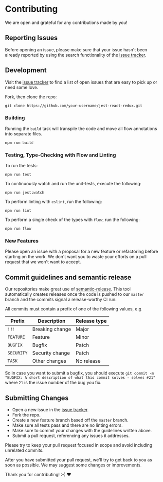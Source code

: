 # Contributing
We are open and grateful for any contributions made by you!

## Reporting Issues
Before opening an issue, please make sure that your issue hasn't been already reported by using the search functionality of the [issue tracker](https://github.com/ImmoweltGroup/jest-react-redux/issues).

## Development
Visit the [issue tracker](https://github.com/ImmoweltGroup/jest-react-redux/issues) to find a list of open issues that are easy to pick up or need some love.

Fork, then clone the repo:
```
git clone https://github.com/your-username/jest-react-redux.git
```

### Building
Running the `build` task will transpile the code and move all flow annotations into separate files.
```
npm run build
```

### Testing, Type-Checking with Flow and Linting
To run the tests:
```
npm run test
```

To continuously watch and run the unit-tests, execute the following:
```
npm run jest:watch
```

To perform linting with `eslint`, run the following:
```
npm run lint
```

To perform a single check of the types with `flow`, run the following:
```
npm run flow
```

### New Features
Please open an issue with a proposal for a new feature or refactoring before starting on the work. We don't want you to waste your efforts on a pull request that we won't want to accept.

## Commit guidelines and semantic release
Our repositories make great use of [semantic-release](https://github.com/semantic-release/semantic-release). This tool automatically creates releases once the code is pushed to our `master` branch and the commits signal a release-worthy CI run.

All commits must contain a prefix of one of the following values, e.g.

| Prefix        | Description     | Release type  |
| ------------- | --------------- | ------------- |
| `!!!`         | Breaking change | Major         |
| `FEATURE`     | Feature         | Minor         |
| `BUGFIX`      | Bugfix          | Patch         |
| `SECURITY`    | Security change | Patch         |
| `TASK`        | Other changes   | No release    |

So in case you want to submit a bugfix, you should execute `git commit -m "BUGFIX: A short description of what this commit solves - solves #21"` where `21` is the issue number of the bug you fix.

## Submitting Changes

* Open a new issue in the [issue tracker](https://github.com/ImmoweltGroup/jest-react-redux/issues).
* Fork the repo.
* Create a new feature branch based off the `master` branch.
* Make sure all tests pass and there are no linting errors.
* Make sure to commit your changes with the guidelines written above.
* Submit a pull request, referencing any issues it addresses.

Please try to keep your pull request focused in scope and avoid including unrelated commits.

After you have submitted your pull request, we'll try to get back to you as soon as possible. We may suggest some changes or improvements.

Thank you for contributing! :-) :heart:

